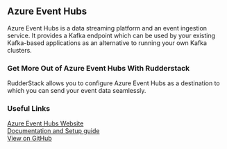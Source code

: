 ## Azure Event Hubs

Azure Event Hubs is a data streaming platform and an event ingestion service. It provides a Kafka endpoint which can be used by your existing Kafka-based applications as an alternative to running your own Kafka clusters.

### Get More Out of Azure Event Hubs With Rudderstack

RudderStack allows you to configure Azure Event Hubs as a destination to which you can send your event data seamlessly.

### Useful Links

[Azure Event Hubs Website][]  
[Documentation and Setup guide][]  
[View on GitHub][]

[//]: # "These are reference links used in the body of this note and get stripped out when the markdown processor does its job. There is no need to format nicely because it shouldn't be seen. Thanks SO - http://stackoverflow.com/questions/4823468/store-comments-in-markdown-syntax"
[azure event hubs website]: https://azure.microsoft.com/en-in/services/event-hubs/
[documentation and setup guide]: https://docs.rudderstack.com/destinations/azure-event-hubs
[view on github]: https://github.com/rudderlabs/rudder-transformer/tree/master/v0/destinations/azure_event_hub
